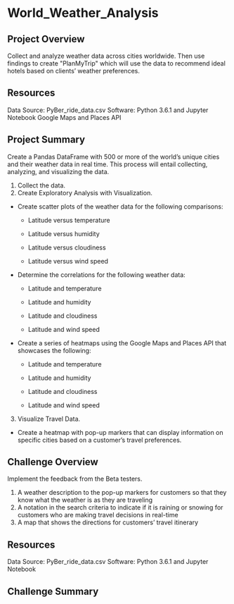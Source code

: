 # World_Weather_Analysis

## Project Overview

Collect and analyze weather data across cities worldwide. Then use findings to create "PlanMyTrip" which will use the data to recommend ideal hotels based on clients’ weather preferences. 

## Resources

Data Source: PyBer_ride_data.csv 
Software: Python 3.6.1 and Jupyter Notebook
Google Maps and Places API

## Project Summary

Create a Pandas DataFrame with 500 or more of the world’s unique cities and their weather data in real time. This process will entail collecting, analyzing, and visualizing the data.

1. Collect the data.
2. Create Exploratory Analysis with Visualization.
- Create scatter plots of the weather data for the following comparisons:
    - Latitude versus temperature
    
    - Latitude versus humidity
     
    - Latitude versus cloudiness
    
    - Latitude versus wind speed
- Determine the correlations for the following weather data:
    - Latitude and temperature
    
    - Latitude and humidity
    
    - Latitude and cloudiness
    
    - Latitude and wind speed
- Create a series of heatmaps using the Google Maps and Places API that showcases the following:
    - Latitude and temperature
    
    - Latitude and humidity
    
    - Latitude and cloudiness
    
    - Latitude and wind speed
3. Visualize Travel Data. 
- Create a heatmap with pop-up markers that can display information on specific cities based on a customer’s travel preferences.
    
## Challenge Overview

Implement the feedback from the Beta testers.

1. A weather description to the pop-up markers for customers so that they know what the weather is as they are traveling
2. A notation in the search criteria to indicate if it is raining or snowing for customers who are making travel decisions in real-time
3. A map that shows the directions for customers’ travel itinerary

## Resources

Data Source: PyBer_ride_data.csv 
Software: Python 3.6.1 and Jupyter Notebook

## Challenge Summary 
